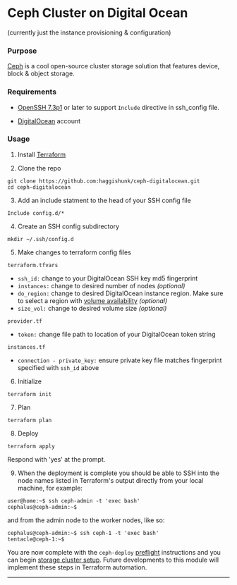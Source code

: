 # Ceph Cluster on Digital Ocean
(currently just the instance provisioning & configuration)

### Purpose

[Ceph][] is a cool open-source cluster storage solution that features device, block & object storage.

### Requirements

* [OpenSSH 7.3p1][] or later to support `Include` directive in ssh_config file.

* [DigitalOcean][] account

### Usage

1. Install [Terraform][]

2. Clone the repo
```
git clone https://github.com:haggishunk/ceph-digitalocean.git
cd ceph-digitalocean
```

3. Add an include statment to the head of your SSH config file
```
Include config.d/*
```

4. Create an SSH config subdirectory
```
mkdir ~/.ssh/config.d
```

5. Make changes to terraform config files

`terraform.tfvars`
* `ssh_id:` change to your DigitalOcean SSH key md5 fingerprint
* `instances:` change to desired number of nodes _(optional)_
* `do_region:` change to desired DigitalOcean instance region.  Make sure to select a region with [volume availability][] _(optional)_
* `size_vol:` change to desired volume size _(optional)_

`provider.tf`
* `token:` change file path to location of your DigitalOcean token string

`instances.tf`
* `connection - private_key:` ensure private key file matches fingerprint specified with `ssh_id` above

6. Initialize
```
terraform init
```

7. Plan
```
terraform plan
```

8. Deploy
```
terraform apply
```

Respond with 'yes' at the prompt.

9. When the deployment is complete you should be able to SSH into the node names listed in Terraform's output directly from your local machine, for example:
```
user@home:~$ ssh ceph-admin -t 'exec bash'
cephalus@ceph-admin:~$ 
```

and from the admin node to the worker nodes, like so:
```
cephalus@ceph-admin:~$ ssh ceph-1 -t 'exec bash'
tentacle@ceph-1:~$
```

You are now complete with the `ceph-deploy` [preflight][] instructions and you can begin [storage cluster setup][].  Future developments to this module will implement these steps in Terraform automation.

* * *

[ceph]:                         http://ceph.com
[openssh 7.3p1]:                https://www.openssh.com/txt/release-7.3
[digitalocean]:                 https://cloud.digitalocean.com
[preflight]:        http://docs.ceph.com/docs/master/start/quick-start-preflight/
[storage cluster setup]:        http://docs.ceph.com/docs/master/start/quick-ceph-deploy/#
[terraform]:                    https://www.terraform.io/downloads.html
[volume availability]:          https://www.digitalocean.com/community/tutorials/how-to-use-block-storage-on-digitalocean
